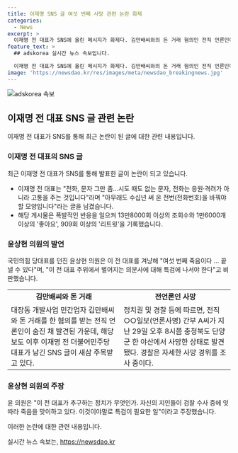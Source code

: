 ```yaml
---
title: 이재명 SNS 글 여섯 번째 사망 관련 논란 화제
categories:
  - News
excerpt: >
  이재명 전 대표가 SNS에 올린 메시지가 화제다. 김만배씨와의 돈 거래 혐의인 전직 언론인이 사망한 가운데, 이 전 대표는 전화, 문자 그만 좀…시도 때도 없는 문자, 전화는 응원·격려가 아니라 고통이라며 번호 변경을 시사했다. 해당 글은 13만8000회 이상 조회되며 화제다. 윤상현 의원은 이 전 대표 주위 사망자들에 대한 특검이 필요하다고 주장했다. 이와 관련하여 수사가 계속되는 가운데, 이전 대표의 주변에서의 의문사에 대한 관심이 커지고 있다.
feature_text: >
  ## adskorea 실시간 뉴스 속보입니다.

  이재명 전 대표가 SNS에 올린 메시지가 화제다. 김만배씨와의 돈 거래 혐의인 전직 언론인이 사망한 가운데, 이 전 대표는 전화, 문자 그만 좀…시도 때도 없는 문자, 전화는 응원·격려가 아니라 고통이라며 번호 변경을 시사했다. 해당 글은 13만8000회 이상 조회되며 화제다. 윤상현 의원은 이 전 대표 주위 사망자들에 대한 특검이 필요하다고 주장했다. 이와 관련하여 수사가 계속되는 가운데, 이전 대표의 주변에서의 의문사에 대한 관심이 커지고 있다.
image: 'https://newsdao.kr/res/images/meta/newsdao_breakingnews.jpg'
---
```


<p><img src="https://newsdao.kr/res/images/meta/newsdao_breakingnews.jpg" alt="adskorea 속보" /></p>

<h2 data-ke-size="size26">이재명 전 대표 SNS 글 관련 논란</h2>

<p data-ke-size="size16">이재명 전 대표가 SNS를 통해 최근 논란이 된 글에 대한 관련 내용입니다.</p>

<h3>이재명 전 대표의 SNS 글</h3>

<p data-ke-size="size16">최근 이재명 전 대표가 SNS를 통해 발표한 글이 논란이 되고 있습니다.</p>

<ul>
  <li>이재명 전 대표는 "전화, 문자 그만 좀…시도 때도 없는 문자, 전화는 응원·격려가 아니라 고통을 주는 것입니다"라며 "아무래도 수십년 써 온 전번(전화번호)을 바꿔야 할 모양입니다"라는 글을 남겼습니다.</li>
  <li>해당 게시물은 폭발적인 반응을 일으켜 13만8000회 이상의 조회수와 1만6000개 이상의 '좋아요', 909회 이상의 '리트윗'을 기록했습니다.</li>
</ul>

<h3>윤상현 의원의 발언</h3>

<p data-ke-size="size16">국민의힘 당대표를 던진 윤상현 의원은 이 전 대표를 겨냥해 "여섯 번째 죽음이다 ... 끝낼 수 있다"며, "이 전 대표 주위에서 벌어지는 의문사에 대해 특검에 나서야 한다"고 비판했습니다.</p>

<table>
  <tr>
    <td style="text-align: center; height: 17px;"><b>김만배씨와 돈 거래</b></td>
    <td style="text-align: center; height: 17px;"><b>전언론인 사망</b></td>
  </tr>
  <tr>
    <td>대장동 개발사업 민간업자 김만배씨와 돈 거래를 한 혐의를 받는 전직 언론인이 숨진 채 발견된 가운데, 해당 보도 이후 이재명 전 더불어민주당 대표가 남긴 SNS 글이 새삼 주목받고 있다.</td>
    <td>정치권 및 경찰 등에 따르면, 전직 ○○일보(언론사명) 간부 A씨가 지난 29일 오후 8시쯤 충청북도 단양군 한 야산에서 사망한 상태로 발견됐다. 경찰은 자세한 사망 경위를 조사 중이다.</td>
  </tr>
</table>

<h3>윤상현 의원의 주장</h3>

<p data-ke-size="size16">윤 의원은 "이 전 대표가 추구하는 정치가 무엇인가. 자신의 지인들이 검찰 수사 중에 잇따라 죽음을 맞이하고 있다. 이것이야말로 특검이 필요한 일"이라고 주장했습니다.</p>

<p data-ke-size="size16">이러한 논란에 대한 관련 내용입니다.</p>
실시간 뉴스 속보는, <a href="https://newsdao.kr" rel="dofollow">https://newsdao.kr</a>


